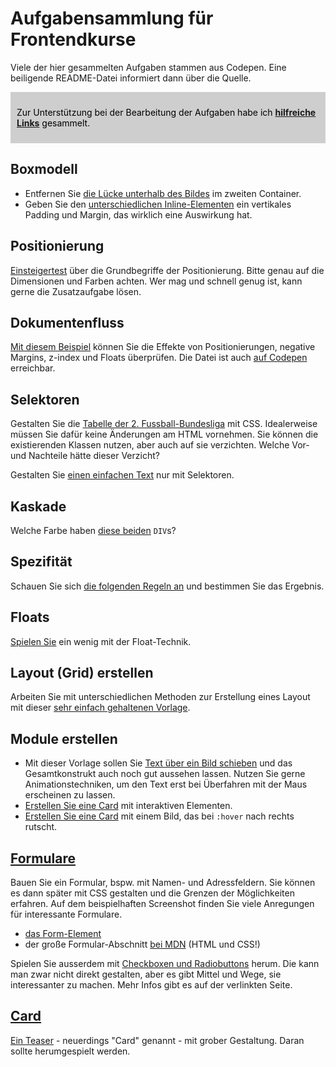 # Aufgabensammlung für Frontendkurse

Viele der hier gesammelten Aufgaben stammen aus Codepen. Eine beiligende README-Datei informiert dann über die Quelle.

<div markdown="1" style="padding: 10px; margin-bottom: 20px; border: 2px solid #fd87000; background-color: #cecece; color: #000;">

Zur Unterstützung bei der Bearbeitung der Aufgaben habe ich **[hilfreiche Links](hilfreiche-links.md)** gesammelt.

</div>

## Boxmodell

- Entfernen Sie [die Lücke unterhalb des Bildes](Boxmodell/textunterlaenge-und-bilder) im zweiten Container.
- Geben Sie den [unterschiedlichen Inline-Elementen](Boxmodell/zeilenboxen-und-display-eigenschaft) ein vertikales Padding und Margin, das wirklich eine Auswirkung hat.

## Positionierung

[Einsteigertest](Positionierung/test-positionierung) über die Grundbegriffe der Positionierung. Bitte genau auf die Dimensionen und Farben achten. Wer mag und schnell genug ist, kann gerne die Zusatzaufgabe lösen.

## Dokumentenfluss

[Mit diesem Beispiel](dokumentenfluss/) können Sie die Effekte von Positionierungen, negative Margins, z-index und Floats überprüfen. Die Datei ist auch [auf Codepen](https://codepen.io/jensgro/pen/jCmbI) erreichbar.

## Selektoren

Gestalten Sie die [Tabelle der 2. Fussball-Bundesliga](Selektoren/bundesliga-tabelle) mit CSS. Idealerweise müssen Sie dafür keine Änderungen am HTML vornehmen. Sie können die existierenden Klassen nutzen, aber auch auf sie verzichten. 
Welche Vor- und Nachteile hätte dieser Verzicht?

Gestalten Sie [einen einfachen Text](Selektoren/text-mit-selektoren-gestalten/) nur mit Selektoren.

## Kaskade

Welche Farbe haben [diese beiden](Kaskade/README.md) `DIV`s?

## Spezifität

Schauen Sie sich [die folgenden Regeln an](Spezifitaet/README.md) und bestimmen Sie das Ergebnis.

## Floats

[Spielen Sie](Floats/floating/) ein wenig mit der Float-Technik. 

## Layout (Grid) erstellen

Arbeiten Sie mit unterschiedlichen Methoden zur Erstellung eines Layout mit dieser [sehr einfach gehaltenen Vorlage](Layout-erstellen/ein-einfaches-grid-bauen).

## Module erstellen

- Mit dieser Vorlage sollen Sie [Text über ein Bild schieben](Module-erstellen/texte-ueber-bilder-schieben) und das Gesamtkonstrukt auch noch gut aussehen lassen. Nutzen Sie gerne Animationstechniken, um den Text erst bei Überfahren mit der Maus erscheinen zu lassen. 
- [Erstellen Sie eine Card](Module-erstellen/cards-1)  mit interaktiven Elementen.
- [Erstellen Sie eine Card](Module-erstellen/cards-2)  mit einem Bild, das bei `:hover` nach rechts rutscht.

## [Formulare](Formulare/README.md)

Bauen Sie ein Formular, bspw. mit Namen- und Adressfeldern. Sie können es dann später mit CSS gestalten und die Grenzen der Möglichkeiten erfahren. Auf dem beispielhaften Screenshot finden Sie viele Anregungen für interessante Formulare.

* [das Form-Element](https://devdocs.io/html/element/form)
* der große Formular-Abschnitt [bei MDN](https://developer.mozilla.org/de/docs/Learn/Forms) (HTML und CSS!)

Spielen Sie ausserdem mit [Checkboxen und Radiobuttons](Formulare/ckeckboxes-radios.md) herum. Die kann man zwar nicht direkt gestalten, aber es gibt Mittel und Wege, sie interessanter zu machen. Mehr Infos gibt es auf der verlinkten Seite.

## [Card](Card/card.html)

[Ein Teaser](Card/card.html) - neuerdings "Card" genannt - mit grober Gestaltung. Daran sollte herumgespielt werden.


